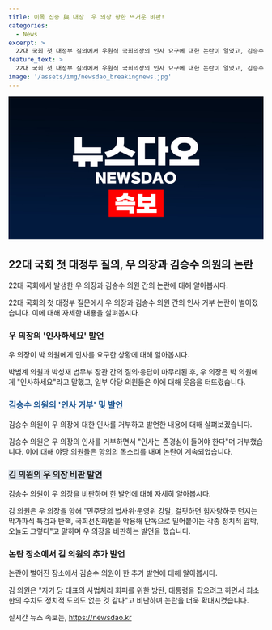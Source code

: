 ```yaml
---
title: 이목 집중 與 대장  우 의장 향한 뜨거운 비판!
categories:
  - News
excerpt: >
  22대 국회 첫 대정부 질의에서 우원식 국회의장의 인사 요구에 대한 논란이 일었고, 김승수 의원은 우 의장에게 인사를 거부하며 인사는 존경심이 들어야 한다고 말했다. 이에 야당 의원들과의 갈등이 고조되면서 국회의 분위기가 긴장되었다. 또한 김 의원은 민주당의 행동을 비판하며 정치 압박과 특검법 상정에 대한 의견을 펼쳤다. 이로 인해 대정부 질문 본회의가 폭풍같은 논쟁으로 치달았다.
feature_text: >
  22대 국회 첫 대정부 질의에서 우원식 국회의장의 인사 요구에 대한 논란이 일었고, 김승수 의원은 우 의장에게 인사를 거부하며 인사는 존경심이 들어야 한다고 말했다. 이에 야당 의원들과의 갈등이 고조되면서 국회의 분위기가 긴장되었다. 또한 김 의원은 민주당의 행동을 비판하며 정치 압박과 특검법 상정에 대한 의견을 펼쳤다. 이로 인해 대정부 질문 본회의가 폭풍같은 논쟁으로 치달았다.
image: '/assets/img/newsdao_breakingnews.jpg'
---
```


<p><img src="/assets/img/newsdao_breakingnews.jpg" alt="flaretime 속보" /></p>

<h2 data-ke-size="size26">22대 국회 첫 대정부 질의, 우 의장과 김승수 의원의 논란</h2>

<p>22대 국회에서 발생한 우 의장과 김승수 의원 간의 논란에 대해 알아봅시다.</p>

<p data-ke-size="size16">22대 국회의 첫 대정부 질문에서 우 의장과 김승수 의원 간의 인사 거부 논란이 벌어졌습니다. 이에 대해 자세한 내용을 살펴봅시다.</p>

<h3>우 의장의 '인사하세요' 발언</h3>

<p>우 의장이 박 의원에게 인사를 요구한 상황에 대해 알아봅시다.</p>

<p data-ke-size="size16">박범계 의원과 박성재 법무부 장관 간의 질의·응답이 마무리된 후, 우 의장은 박 의원에게 "인사하세요"라고 말했고, 일부 야당 의원들은 이에 대해 웃음을 터뜨렸습니다.</p>

<h3><b><span style="color: #1a5490;">김승수 의원의 '인사 거부' 및 발언</span></b></h3>

<p>김승수 의원이 우 의장에 대한 인사를 거부하고 발언한 내용에 대해 살펴보겠습니다.</p>

<p data-ke-size="size16">김승수 의원은 우 의장의 인사를 거부하면서 "인사는 존경심이 들어야 한다"며 거부했습니다. 이에 대해 야당 의원들은 항의의 목소리를 내며 논란이 계속되었습니다.</p>

<h3><b><span style="background-color: #21538527;">김 의원의 우 의장 비판 발언</span></b></h3>

<p>김승수 의원이 우 의장을 비판하며 한 발언에 대해 자세히 알아봅시다.</p>

<p data-ke-size="size16">김 의원은 우 의장을 향해 "민주당의 법사위·운영위 강탈, 걸핏하면 힘자랑하듯 던지는 막가파식 특검과 탄핵, 국회선진화법을 악용해 단독으로 밀어붙이는 각종 정치적 압박, 오늘도 그렇다"고 말하며 우 의장을 비판하는 발언을 했습니다.</p>

<h3>논란 장소에서 김 의원의 추가 발언</h3>

<p>논란이 벌어진 장소에서 김승수 의원이 한 추가 발언에 대해 알아봅시다.</p>

<p data-ke-size="size16">김 의원은 "자기 당 대표의 사법처리 회피를 위한 방탄, 대통령을 잡으려고 하면서 최소한의 수치도 정치적 도의도 없는 것 같다"고 비난하며 논란을 더욱 확대시켰습니다.</p>
실시간 뉴스 속보는, <a href="https://newsdao.kr" rel="dofollow">https://newsdao.kr</a>


